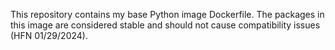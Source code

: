 This repository contains my base Python image Dockerfile. The packages in this image are considered stable and should not cause compatibility issues (HFN 01/29/2024).